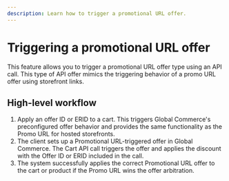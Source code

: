 ```yaml
---
description: Learn how to trigger a promotional URL offer.
---
```


# Triggering a promotional URL offer

This feature allows you to trigger a promotional URL offer type using an API call. This type of API offer mimics the triggering behavior of a promo URL offer using storefront links.

## High-level workflow

1. Apply an offer ID or ERID to a cart. This triggers Global Commerce's preconfigured offer behavior and provides the same functionality as the Promo URL for hosted storefronts.
2. The client sets up a Promotional URL-triggered offer in Global Commerce. The Cart API call triggers the offer and applies the discount with the Offer ID or ERID included in the call.
3. The system successfully applies the correct Promotional URL offer to the cart or product if the Promo URL wins the offer arbitration.
